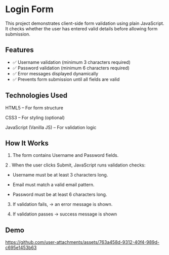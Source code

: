 

# Login Form
This project demonstrates client-side form validation using plain JavaScript.
It checks whether the user has entered valid details before allowing form submission.




## Features

- ✅ Username validation (minimum 3 characters required)
- ✅ Password validation (minimum 6 characters required)
- ✅ Error messages displayed dynamically
- ✅ Prevents form submission until all fields are valid


## Technologies Used
HTML5 – For form structure

CSS3 – For styling (optional)

JavaScript (Vanilla JS) – For validation logic
## How It Works
1. The form contains Username and Password fields.

2 . When the user clicks Submit, JavaScript runs validation checks:

- Username must be at least 3 characters long.

- Email must match a valid email pattern.

- Password must be at least 6 characters long.

3. If validation fails, → an error message is shown.

4. If validation passes → success message is shown
## Demo


https://github.com/user-attachments/assets/763a458d-9312-40f4-989d-c695e1453b63



